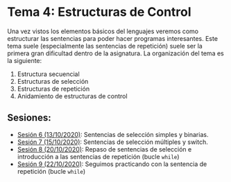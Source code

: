 # Tema 4: Estructuras de Control

Una vez vistos los elementos básicos del lenguajes veremos como estructurar las sentencias para poder hacer programas interesantes. Este tema suele (especialmente las sentencias de repetición) suele ser la primera gran dificultad dentro de la asignatura. La organización del tema es la siguiente:

1. Estructura secuencial
2. Estructuras de selección
3. Estructuras de repetición
4. Anidamiento de estructuras de control

## Sesiones:
* [Sesión 6 (13/10/2020)](tema4/s6.md): Sentencias de selección simples y binarias.
* [Sesión 7 (15/10/2020)](tema4/s7.md): Sentencias de selección múltiples y switch.
* [Sesión 8 (20/10/2020)](tema4/s8.md): Repaso de sentencias de selección e introducción a las sentencias de repetición (bucle `while`)
* [Sesión 9 (22/10/2020)](tema4/s9.md): Seguimos practicando con la sentencia de repetición (bucle `while`)
